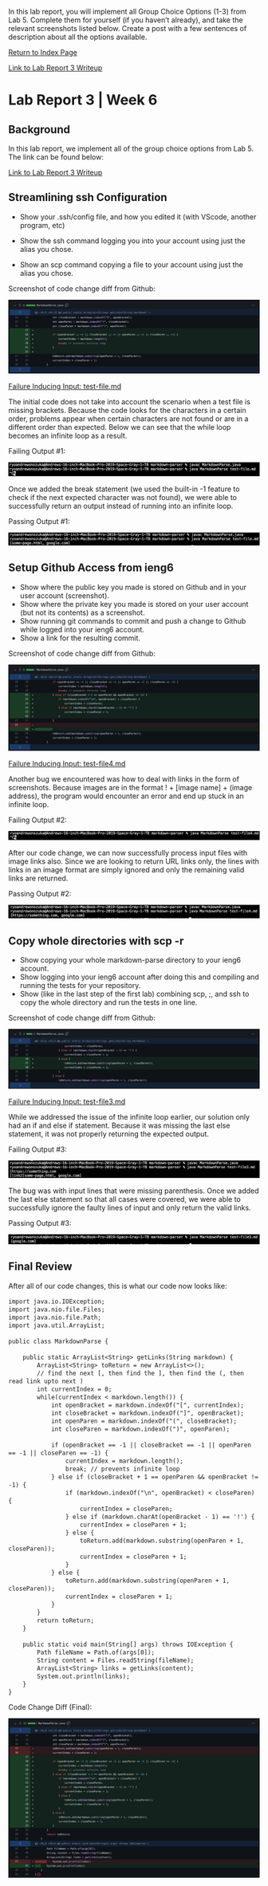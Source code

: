 In this lab report, you will implement all Group Choice Options (1-3) from Lab 5. Complete them for yourself (if you haven’t already), and take the relevant screenshots listed below. Create a post with a few sentences of description about all the options available. 




[Return to Index Page](https://andrewonozuka.github.io/cse15l-lab-reports/index)

[Link to Lab Report 3 Writeup](https://docs.google.com/document/d/1u_IB3nJrXeve0HvcD1BNMa27yw6uMX4Jz7PXU_xIMP4/edit?usp=sharing)

# Lab Report 3 | Week 6

## Background

In this lab report, we implement all of the group choice options from Lab 5. The link can be found below:

[Link to Lab Report 3 Writeup](https://docs.google.com/document/d/1NQ17hecUPFKeoFyrEvK9DBlCS1JkDbMW6Ygrf_CJJJU/edit?usp=sharing)

## Streamlining ssh Configuration

- Show your .ssh/config file, and how you edited it (with VScode, another program, etc)

- Show the ssh command logging you into your account using just the alias you chose.
- Show an scp command copying a file to your account using just the alias you chose.

Screenshot of code change diff from Github:

![Screenshot](https://github.com/andrewonozuka/cse15l-lab-reports/blob/main/Screenshots/Screen%20Shot%202022-05-01%20at%2005.13.07.png?raw=true)

[Failure Inducing Input: test-file.md](https://github.com/andrewonozuka/markdown-parser/edit/main/test-file.md)

The initial code does not take into account the scenario when a test file is missing brackets. Because the code looks for the characters in a certain order, problems appear when certain characters are not found or are in a different order than expected. Below we can see that the while loop becomes an infinite loop as a result.

Failing Output #1:

![Failing Output #1](https://github.com/andrewonozuka/cse15l-lab-reports/blob/main/Screenshots/Screen%20Shot%202022-05-01%20at%2005.24.24.png?raw=true)

Once we added the break statement (we used the built-in -1 feature to check if the next expected character was not found), we were able to successfully return an output instead of running into an infinite loop.

Passing Output #1:

![Passing Output #1](https://github.com/andrewonozuka/cse15l-lab-reports/blob/main/Screenshots/Screen%20Shot%202022-05-01%20at%2005.24.31.png?raw=true)

## Setup Github Access from ieng6

- Show where the public key you made is stored on Github and in your user account (screenshot).
- Show where the private key you made is stored on your user account (but not its contents) as a screenshot.
- Show running git commands to commit and push a change to Github while logged into your ieng6 account.
- Show a link for the resulting commit.

Screenshot of code change diff from Github:

![Screenshot](https://github.com/andrewonozuka/cse15l-lab-reports/blob/main/Screenshots/Screen%20Shot%202022-05-01%20at%2005.12.43.png?raw=true)

[Failure Inducing Input: test-file4.md](https://github.com/andrewonozuka/markdown-parser/edit/main/test-file4.md)

Another bug we encountered was how to deal with links in the form of screenshots. Because images are in the format ! + [image name] + (image address), the program would encounter an error and end up stuck in an infinite loop.

Failing Output #2:

![Failing Output #2](https://github.com/andrewonozuka/cse15l-lab-reports/blob/main/Screenshots/Screen%20Shot%202022-05-01%20at%2005.36.55.png?raw=true)

After our code change, we can now successfully process input files with image links also. Since we are looking to return URL links only, the lines with links in an image format are simply ignored and only the remaining valid links are returned.

Passing Output #2:

![Passing Output #2](https://github.com/andrewonozuka/cse15l-lab-reports/blob/main/Screenshots/Screen%20Shot%202022-05-01%20at%2005.37.06.png?raw=true)

## Copy whole directories with scp -r

- Show copying your whole markdown-parse directory to your ieng6 account.
- Show logging into your ieng6 account after doing this and compiling and running the tests for your repository.
- Show (like in the last step of the first lab) combining scp, ;, and ssh to copy the whole directory and run the tests in one line.

Screenshot of code change diff from Github:

![Screenshot](https://github.com/andrewonozuka/cse15l-lab-reports/blob/main/Screenshots/Screen%20Shot%202022-05-01%20at%2005.14.59.png?raw=true)

[Failure Inducing Input: test-file3.md](https://github.com/andrewonozuka/markdown-parser/edit/main/test-file3.md)

While we addressed the issue of the infinite loop earlier, our solution only had an if and else if statement. Because it was missing the last else statement, it was not properly returning the expected output.

Failing Output #3:

![Failing Output #3](https://github.com/andrewonozuka/cse15l-lab-reports/blob/main/Screenshots/Screen%20Shot%202022-05-01%20at%2005.07.20.png?raw=true)

The bug was with input lines that were missing parenthesis. Once we added the last else statement so that all cases were covered, we were able to successfully ignore the faulty lines of input and only return the valid links.

Passing Output #3:

![Passing Output #3](https://github.com/andrewonozuka/cse15l-lab-reports/blob/main/Screenshots/Screen%20Shot%202022-05-01%20at%2005.07.30.png?raw=true)

## Final Review

After all of our code changes, this is what our code now looks like:

```
import java.io.IOException;
import java.nio.file.Files;
import java.nio.file.Path;
import java.util.ArrayList;

public class MarkdownParse {

    public static ArrayList<String> getLinks(String markdown) {
        ArrayList<String> toReturn = new ArrayList<>();
        // find the next [, then find the ], then find the (, then read link upto next )
        int currentIndex = 0;
        while(currentIndex < markdown.length()) {
            int openBracket = markdown.indexOf("[", currentIndex);
            int closeBracket = markdown.indexOf("]", openBracket);
            int openParen = markdown.indexOf("(", closeBracket);
            int closeParen = markdown.indexOf(")", openParen);

            if (openBracket == -1 || closeBracket == -1 || openParen == -1 || closeParen == -1) {
                currentIndex = markdown.length();
                break; // prevents infinite loop
            } else if (closeBracket + 1 == openParen && openBracket != -1) {
                if (markdown.indexOf("\n", openBracket) < closeParen) {
                    currentIndex = closeParen;
                } else if (markdown.charAt(openBracket - 1) == '!') {
                    currentIndex = closeParen + 1; 
                } else {
                    toReturn.add(markdown.substring(openParen + 1, closeParen));
                    currentIndex = closeParen + 1;
                }
            } else {
                toReturn.add(markdown.substring(openParen + 1, closeParen));
                currentIndex = closeParen + 1;
            }
        }
        return toReturn;
    }

    public static void main(String[] args) throws IOException {
        Path fileName = Path.of(args[0]);
        String content = Files.readString(fileName);
        ArrayList<String> links = getLinks(content);
        System.out.println(links);
    }
}
```

Code Change Diff (Final):

![Screenshot](https://github.com/andrewonozuka/cse15l-lab-reports/blob/main/Screenshots/Screen%20Shot%202022-05-01%20at%2005.44.45.png?raw=true)